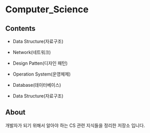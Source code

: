 # Computer_Science

## Contents
<ul>
  <li>
    <p>Data Structure(자료구조)</p>
  </li>
  <li>
    <p>Network(네트워크)</p>
  </li>
  <li>
    <p>Design Patten(디자인 패턴)</p>
  </li>
  <li>
    <p>Operation System(운영체제)</p>
  </li>
  <li>
    <p>Database(데이터베이스)</p>
  </li>
  <li>
    <p>Data Structure(자료구조)</p>
</ul>

## About
개발자가 되기 위해서 알아야 하는 CS 관련 지식들을 정리한 저장소 입니다. 
